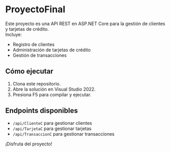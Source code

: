 # ProyectoFinal

Este proyecto es una API REST en ASP.NET Core para la gestión de clientes y tarjetas de crédito.  
Incluye:

- Registro de clientes
- Administración de tarjetas de crédito
- Gestión de transacciones

## Cómo ejecutar

1. Clona este repositorio.
2. Abre la solución en Visual Studio 2022.
3. Presiona F5 para compilar y ejecutar.

## Endpoints disponibles

- `/api/ClienteC` para gestionar clientes
- `/api/TarjetaC` para gestionar tarjetas
- `/api/TransaccionC` para gestionar transacciones

¡Disfruta del proyecto!